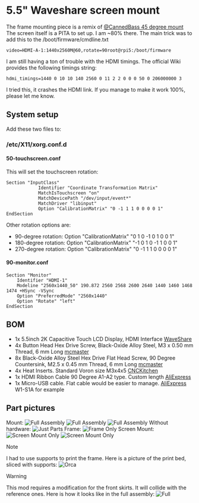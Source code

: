 # 5.5" Waveshare screen mount
The frame mounting piece is a remix of [@CannedBass 45 degree mount](https://github.com/VoronDesign/VoronUsers/tree/main/printer_mods/CannedBass/PITFT50_45_degree_mount) 
The screen itself is a PITA to set up. I am ~80% there. The main trick was to add this to the /boot/firmware/cmdline.txt
```
video=HDMI-A-1:1440x2560M@60,rotate=90root@rpi5:/boot/firmware
```
I am still having a ton of trouble with the HDMI timings. The official Wiki provides the following timings string:
```
hdmi_timings=1440 0 10 10 140 2560 0 11 2 2 0 0 0 50 0 206000000 3
```
I tried this, it crashes the HDMI link. If you manage to make it work 100%, please let me know. 
## System setup
Add these two files to:
### /etc/X11/xorg.conf.d
#### 50-touchscreen.conf
This will set the touchscreen rotation:
```
Section "InputClass"
            Identifier "Coordinate Transformation Matrix"
            MatchIsTouchscreen "on"
            MatchDevicePath "/dev/input/event*"
            MatchDriver "libinput"
            Option "CalibrationMatrix" "0 -1 1 1 0 0 0 0 1"
EndSection
```
Other rotation options are:
 - 90-degree rotation: Option "CalibrationMatrix" "0 1 0 -1 0 1 0 0 1"
 - 180-degree rotation: Option "CalibrationMatrix" "-1 0 1 0 -1 1 0 0 1"
 - 270-degree rotation: Option "CalibrationMatrix" "0 -1 1 1 0 0 0 0 1"

#### 90-monitor.conf
```
Section "Monitor"
    Identifier "HDMI-1"
    Modeline "2560x1440_50" 190.872 2560 2568 2600 2640 1440 1460 1468 1474 +HSync -VSync
    Option "PreferredMode" "2560x1440"
    Option "Rotate" "left"
EndSection
```

## BOM
- 1x 5.5inch 2K Capacitive Touch LCD Display, HDMI Interface [WaveShare](https://www.waveshare.com/5.5inch-1440x2560-LCD.htm)
- 4x Button Head Hex Drive Screw, Black-Oxide Alloy Steel, M3 x 0.50 mm Thread, 6 mm Long [mcmaster](https://www.mcmaster.com/catalog/130/3432/91239A111)
- 8x Black-Oxide Alloy Steel Hex Drive Flat Head Screw, 90 Degree Countersink, M2.5 x 0.45 mm Thread, 6 mm Long [mcmaster](https://www.mcmaster.com/catalog/130/3473/91294A014)
- 4x Heat Inserts. Standard Voron size M3x4x5 [CNCKitchen](https://cnckitchen.store/products/made-for-voron-gewindeeinsatz-threaded-insert-m3x5x4-100-stk-pcs)
- 1x HDMI Ribbon Cable 90 Degree A1-A2 type. Custom length [AliExpress](https://www.aliexpress.us/item/3256802014452724.html)
- 1x Micro-USB cable. Flat cable would be easier to manage. [AliExpress](https://www.aliexpress.us/item/3256804492770527.html) W1-S1A for example
## Part pictures
Mount:
![Full Assembly](Images/Bottom%20Assembly.png)
![Full Assembly](Images/Bottom%20Assembly%202.png)
![Full Assembly](Images/Bottom%20Assembly%20Frontal.png)
Without hardware:
![Just Parts](Images/Bottom.png)
Frame:
![Frame Only](Images/Frame.png)
Screen Mount:
![Screen Mount Only](Images/Mount%20top.png)
![Screen Mount Only](Images/Mount.png)
> [!NOTE]
> I had to use supports to print the frame. Here is a picture of the print bed, sliced with supports:
> ![Orca](Images/Slicer.png)

> [!WARNING]
> This mod requires a modification for the front skirts. It will collide with the reference ones. Here is how it looks like in the full assembly:
> ![Full](Images/Full_Assembly.png)
